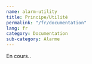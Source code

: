 ```yaml
---
name: alarm-utility
title: Principe/Utilité
permalink: "/fr/documentation"
lang: fr
category: Documentation
sub-category: Alarme
---
```


En cours..